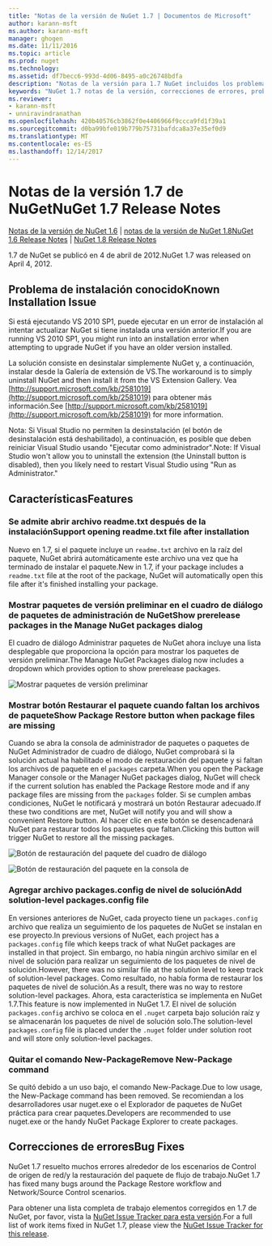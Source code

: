 ```yaml
---
title: "Notas de la versión de NuGet 1.7 | Documentos de Microsoft"
author: karann-msft
ms.author: karann-msft
manager: ghogen
ms.date: 11/11/2016
ms.topic: article
ms.prod: nuget
ms.technology: 
ms.assetid: df7becc6-993d-4d06-8495-a0c26748bdfa
description: "Notas de la versión para 1.7 NuGet incluidos los problemas conocidos, correcciones de errores, las funciones agregadas y dcr."
keywords: "NuGet 1.7 notas de la versión, correcciones de errores, problemas, conocidos agregan características, DCR"
ms.reviewer:
- karann-msft
- unniravindranathan
ms.openlocfilehash: 420b40576cb3862f0e4406966f9ccca9fd1f39a1
ms.sourcegitcommit: d0ba99bfe019b779b75731bafdca8a37e35ef0d9
ms.translationtype: MT
ms.contentlocale: es-ES
ms.lasthandoff: 12/14/2017
---
```

# <a name="nuget-17-release-notes"></a><span data-ttu-id="d2d8d-104">Notas de la versión 1.7 de NuGet</span><span class="sxs-lookup"><span data-stu-id="d2d8d-104">NuGet 1.7 Release Notes</span></span>

<span data-ttu-id="d2d8d-105">[Notas de la versión de NuGet 1.6](../release-notes/nuget-1.6.md) | [notas de la versión de NuGet 1.8](../release-notes/nuget-1.8.md)</span><span class="sxs-lookup"><span data-stu-id="d2d8d-105">[NuGet 1.6 Release Notes](../release-notes/nuget-1.6.md) | [NuGet 1.8 Release Notes](../release-notes/nuget-1.8.md)</span></span>

<span data-ttu-id="d2d8d-106">1.7 de NuGet se publicó en 4 de abril de 2012.</span><span class="sxs-lookup"><span data-stu-id="d2d8d-106">NuGet 1.7 was released on April 4, 2012.</span></span>

## <a name="known-installation-issue"></a><span data-ttu-id="d2d8d-107">Problema de instalación conocido</span><span class="sxs-lookup"><span data-stu-id="d2d8d-107">Known Installation Issue</span></span>
<span data-ttu-id="d2d8d-108">Si está ejecutando VS 2010 SP1, puede ejecutar en un error de instalación al intentar actualizar NuGet si tiene instalada una versión anterior.</span><span class="sxs-lookup"><span data-stu-id="d2d8d-108">If you are running VS 2010 SP1, you might run into an installation error when attempting to upgrade NuGet if you have an older version installed.</span></span>

<span data-ttu-id="d2d8d-109">La solución consiste en desinstalar simplemente NuGet y, a continuación, instalar desde la Galería de extensión de VS.</span><span class="sxs-lookup"><span data-stu-id="d2d8d-109">The workaround is to simply uninstall NuGet and then install it from the VS Extension Gallery.</span></span>  <span data-ttu-id="d2d8d-110">Vea [http://support.microsoft.com/kb/2581019](http://support.microsoft.com/kb/2581019) para obtener más información.</span><span class="sxs-lookup"><span data-stu-id="d2d8d-110">See [http://support.microsoft.com/kb/2581019](http://support.microsoft.com/kb/2581019) for more information.</span></span>

<span data-ttu-id="d2d8d-111">Nota: Si Visual Studio no permiten la desinstalación (el botón de desinstalación está deshabilitado), a continuación, es posible que deben reiniciar Visual Studio usando "Ejecutar como administrador".</span><span class="sxs-lookup"><span data-stu-id="d2d8d-111">Note: If Visual Studio won't allow you to uninstall the extension (the Uninstall button is disabled), then you likely need to restart Visual Studio using "Run as Administrator."</span></span>

## <a name="features"></a><span data-ttu-id="d2d8d-112">Características</span><span class="sxs-lookup"><span data-stu-id="d2d8d-112">Features</span></span>

### <a name="support-opening-readmetxt-file-after-installation"></a><span data-ttu-id="d2d8d-113">Se admite abrir archivo readme.txt después de la instalación</span><span class="sxs-lookup"><span data-stu-id="d2d8d-113">Support opening readme.txt file after installation</span></span>
<span data-ttu-id="d2d8d-114">Nuevo en 1.7, si el paquete incluye un `readme.txt` archivo en la raíz del paquete, NuGet abrirá automáticamente este archivo una vez que ha terminado de instalar el paquete.</span><span class="sxs-lookup"><span data-stu-id="d2d8d-114">New in 1.7, if your package includes a `readme.txt` file at the root of the package, NuGet will automatically open this file after it's finished installing your package.</span></span>

### <a name="show-prerelease-packages-in-the-manage-nuget-packages-dialog"></a><span data-ttu-id="d2d8d-115">Mostrar paquetes de versión preliminar en el cuadro de diálogo de paquetes de administración de NuGet</span><span class="sxs-lookup"><span data-stu-id="d2d8d-115">Show prerelease packages in the Manage NuGet packages dialog</span></span>
<span data-ttu-id="d2d8d-116">El cuadro de diálogo Administrar paquetes de NuGet ahora incluye una lista desplegable que proporciona la opción para mostrar los paquetes de versión preliminar.</span><span class="sxs-lookup"><span data-stu-id="d2d8d-116">The Manage NuGet Packages dialog now includes a dropdown which provides option to show prerelease packages.</span></span>

![Mostrar paquetes de versión preliminar](./media/prerelease-dropdown.png)

### <a name="show-package-restore-button-when-package-files-are-missing"></a><span data-ttu-id="d2d8d-118">Mostrar botón Restaurar el paquete cuando faltan los archivos de paquete</span><span class="sxs-lookup"><span data-stu-id="d2d8d-118">Show Package Restore button when package files are missing</span></span>
<span data-ttu-id="d2d8d-119">Cuando se abra la consola de administrador de paquetes o paquetes de NuGet Administrador de cuadro de diálogo, NuGet comprobará si la solución actual ha habilitado el modo de restauración del paquete y si faltan los archivos de paquete en el `packages` carpeta.</span><span class="sxs-lookup"><span data-stu-id="d2d8d-119">When you open the Package Manager console or the Manager NuGet packages dialog, NuGet will check if the current solution has enabled the Package Restore mode and if any package files are missing from the `packages` folder.</span></span> <span data-ttu-id="d2d8d-120">Si se cumplen ambas condiciones, NuGet le notificará y mostrará un botón Restaurar adecuado.</span><span class="sxs-lookup"><span data-stu-id="d2d8d-120">If these two conditions are met, NuGet will notify you and will show a convenient Restore button.</span></span> <span data-ttu-id="d2d8d-121">Al hacer clic en este botón se desencadenará NuGet para restaurar todos los paquetes que faltan.</span><span class="sxs-lookup"><span data-stu-id="d2d8d-121">Clicking this button will trigger NuGet to restore all the missing packages.</span></span>

![Botón de restauración del paquete del cuadro de diálogo](./media/packagerestore-dialog.png)

![Botón de restauración del paquete en la consola de](./media/packagerestore-console.png)

### <a name="add-solution-level-packagesconfig-file"></a><span data-ttu-id="d2d8d-124">Agregar archivo packages.config de nivel de solución</span><span class="sxs-lookup"><span data-stu-id="d2d8d-124">Add solution-level packages.config file</span></span>
<span data-ttu-id="d2d8d-125">En versiones anteriores de NuGet, cada proyecto tiene un `packages.config` archivo que realiza un seguimiento de los paquetes de NuGet se instalan en ese proyecto.</span><span class="sxs-lookup"><span data-stu-id="d2d8d-125">In previous versions of NuGet, each project has a `packages.config` file which keeps track of what NuGet packages are installed in that project.</span></span> <span data-ttu-id="d2d8d-126">Sin embargo, no había ningún archivo similar en el nivel de solución para realizar un seguimiento de los paquetes de nivel de solución.</span><span class="sxs-lookup"><span data-stu-id="d2d8d-126">However, there was no similar file at the solution level to keep track of solution-level packages.</span></span> <span data-ttu-id="d2d8d-127">Como resultado, no había forma de restaurar los paquetes de nivel de solución.</span><span class="sxs-lookup"><span data-stu-id="d2d8d-127">As a result, there was no way to restore solution-level packages.</span></span>
<span data-ttu-id="d2d8d-128">Ahora, esta característica se implementa en NuGet 1.7.</span><span class="sxs-lookup"><span data-stu-id="d2d8d-128">This feature is now implemented in NuGet 1.7.</span></span> <span data-ttu-id="d2d8d-129">El nivel de solución `packages.config` archivo se coloca en el `.nuget` carpeta bajo solución raíz y se almacenarán los paquetes de nivel de solución solo.</span><span class="sxs-lookup"><span data-stu-id="d2d8d-129">The solution-level `packages.config` file is placed under the `.nuget` folder under solution root and will store only solution-level packages.</span></span>

### <a name="remove-new-package-command"></a><span data-ttu-id="d2d8d-130">Quitar el comando New-Package</span><span class="sxs-lookup"><span data-stu-id="d2d8d-130">Remove New-Package command</span></span>
<span data-ttu-id="d2d8d-131">Se quitó debido a un uso bajo, el comando New-Package.</span><span class="sxs-lookup"><span data-stu-id="d2d8d-131">Due to low usage, the New-Package command has been removed.</span></span> <span data-ttu-id="d2d8d-132">Se recomiendan a los desarrolladores usar nuget.exe o el Explorador de paquetes de NuGet práctica para crear paquetes.</span><span class="sxs-lookup"><span data-stu-id="d2d8d-132">Developers are recommended to use nuget.exe or the handy NuGet Package Explorer to create packages.</span></span>

## <a name="bug-fixes"></a><span data-ttu-id="d2d8d-133">Correcciones de errores</span><span class="sxs-lookup"><span data-stu-id="d2d8d-133">Bug Fixes</span></span>
<span data-ttu-id="d2d8d-134">NuGet 1.7 resuelto muchos errores alrededor de los escenarios de Control de origen de red/y la restauración del paquete de flujo de trabajo.</span><span class="sxs-lookup"><span data-stu-id="d2d8d-134">NuGet 1.7 has fixed many bugs around the Package Restore workflow and Network/Source Control scenarios.</span></span>

<span data-ttu-id="d2d8d-135">Para obtener una lista completa de trabajo elementos corregidos en 1.7 de NuGet, por favor, vista la [NuGet Issue Tracker para esta versión](http://nuget.codeplex.com/workitem/list/advanced?keyword=&status=Closed&type=All&priority=All&release=NuGet%201.7&assignedTo=All&component=All&sortField=Votes&sortDirection=Descending&page=0).</span><span class="sxs-lookup"><span data-stu-id="d2d8d-135">For a full list of work items fixed in NuGet 1.7, please view the [NuGet Issue Tracker for this release](http://nuget.codeplex.com/workitem/list/advanced?keyword=&status=Closed&type=All&priority=All&release=NuGet%201.7&assignedTo=All&component=All&sortField=Votes&sortDirection=Descending&page=0).</span></span>
